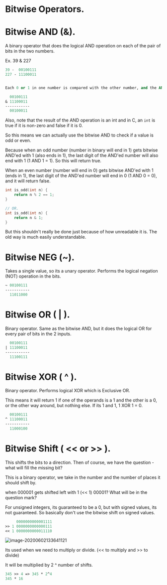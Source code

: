 # Bitwise Operators.

# Bitwise AND (&).

A binary operator that does the logical AND operation on each of the pair of bits in the two numbers.

Ex. 39 & 227

```ps
39 -  00100111
227 - 11100011


Each 0 or 1 in one number is compared with the other number, and the AND operation is done on them.

  00100111
& 11100011
-----------
  00100011
```



Also, note that the result of the AND operation is an int and in C, an `int` is true if it is non-zero and false if it is 0. 

So this means we can actually use the bitwise AND to check if a value is odd or even.

Because when an odd number (number in binary will end in 1) gets bitwise AND'ed with 1 (also ends in 1), the last digit of the AND'ed number will also end with 1 (1 AND 1 = 1). So this will return true.

When an even number (number will end in 0) gets bitwise AND'ed with 1 (ends in 1), the last digit of the AND'ed number will end in 0 (1 AND 0 = 0), and it will return false.

```c
int is_odd(int n) {
    return n % 2 == 1;
}

// OR.
int is_odd(int n) {
    return n & 1;
}
```

But this shouldn't really be done just because of how unreadable it is. The old way is much easily understandable.



# Bitwise NEG (~).

Takes a single value, so its a unary operator. Performs the logical negation (NOT) operation in the bits.

```ps
~ 00100111
-----------
  11011000
```



# Bitwise OR ( | ).

Binary operator. Same as the bitwise AND, but it does the logical OR for every pair of bits in the 2 inputs.

```ps
  00100111
| 11100011
-----------
  11100111
```



# Bitwise XOR ( ^ ).

Binary operator. Performs logical XOR which is Exclusive OR.

This means it will return 1 if one of the operands is a 1 and the other is a 0, or the other way around, but nothing else. If its 1 and 1, 1 XOR 1 = 0.

```ps
  00100111
^ 11100011
-----------
  11000100
```



# Bitwise Shift ( << or >> ).

This shifts the bits to a direction. Then of course, we have the question - what will fill the missing bit?

This is a binary operator, we take in the number and the number of places it should shift by.

when 000001 gets shifted left with 1 (<< 1) 00001? What will be in the question mark?

For unsigned integers, its guaranteed to be a 0, but with signed values, its not guaranteed. So basically don't use the bitwise shift on signed values.

```ps
     0000000000001111
>> 1 0000000000000111
<< 1 0000000000011110
```



![image-20200602133641121](C:\Users\subra\Documents\Notes\UNSW\20T2\1521Comp\bitwise.assets\image-20200602133641121.png)

Its used when we need to multiply or divide. (<< to multiply and >> to divide)

It will be multiplied by 2 ^ number of shifts.

```ps
345 >> 4 => 345 * 2^4
345 * 16
```


